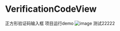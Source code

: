 # VerificationCodeView
正方形验证码输入框
项目运行demo
![image](https://github.com/JackTuoTuo/VerificationCodeView/blob/master/demo.png)
测试22222
